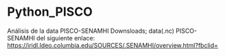 # Python_PISCO
Análisis de la data PISCO-SENAMHI
Downsloads; data(.nc) PISCO-SENAMHI del siguiente enlace: https://iridl.ldeo.columbia.edu/SOURCES/.SENAMHI/overview.html?fbclid=
